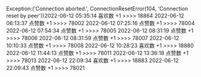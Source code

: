 Exception:('Connection aborted.', ConnectionResetError(104, 'Connection reset by peer'))2022-06-12  05:35:14   喜欢数 +1 >>>> 18864
2022-06-12  06:13:37   点赞数 +1 >>>> 78002
2022-06-12  07:25:16   点赞数 +1 >>>> 78004
2022-06-12  07:54:34   点赞数 +1 >>>> 78005
2022-06-12  08:31:19   点赞数 +1 >>>> 78006
2022-06-12  08:31:59   点赞数 +1 >>>> 78007
2022-06-12  10:10:33   点赞数 +1 >>>> 78008
2022-06-12  10:28:23   喜欢数 +1 >>>> 18880
2022-06-12  11:44:13   点赞数 +1 >>>> 78011
2022-06-12  13:36:18   点赞数 +1 >>>> 78013
2022-06-12  22:09:34   喜欢数 +1 >>>> 18883
2022-06-12  22:09:43   点赞数 +1 >>>> 78021
